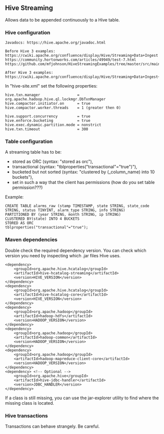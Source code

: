 ## Hive Streaming

Allows data to be appended continuously to a Hive table.

### Hive configuration

```
Javadocs: https://hive.apache.org/javadoc.html

Before Hive 3 examples:
https://cwiki.apache.org/confluence/display/Hive/Streaming+Data+Ingest
https://community.hortonworks.com/articles/49949/test-7.html
https://github.com/mfjohnson/HiveStreamingExamples/tree/master/src/main/java

After Hive 3 examples:
https://cwiki.apache.org/confluence/display/Hive/Streaming+Data+Ingest+V2
```

In "hive-site.xml" set the following properties:
```
hive.txn.manager                 = org.apache.hadoop.hive.ql.lockmgr.DbTxnManager
hive.compactor.initiator.on      = true
hive.compactor.worker.threads    = 1 (greater then 0)

hive.support.concurrency         = true
hive.enforce.bucketing           = true
hive.exec.dynamic.partition.mode = nonstrict
hive.txn.timeout                 = 300
```

### Table configuration

A streaming table has to be:
* stored as ORC (syntax: "stored as orc"),
* transactional (syntax: "tblproperties("transactional"="true")"),
* bucketed but not sorted (syntax: "clustered by (_column_name) into 10 buckets"),
* set in such a way that the client has permissions (how do you set table permission???)

Example:
```
CREATE TABLE alarms_raw (stamp TIMESTAMP, state STRING, state_code STRING, status TINYINT, alarm_type STRING, info STRING)
PARTITIONED BY (year STRING, month STRING, ip STRING)
CLUSTERED BY(state) INTO 4 BUCKETS
STORED AS ORC
tblproperties("transactional"="true");
```

### Maven dependencies

Double check the required dependency version. You can check which version you need by inspecting which
.jar files Hive uses.
```
<dependency>
    <groupId>org.apache.hive.hcatalog</groupId>
    <artifactId>hive-hcatalog-streaming</artifactId>
    <version>HIVE_VERSION</version>
</dependency>
<dependency>
    <groupId>org.apache.hive.hcatalog</groupId>
    <artifactId>hive-hcatalog-core</artifactId>
    <version>HIVE_VERSION</version>
</dependency>
<dependency>
    <groupId>org.apache.hadoop</groupId>
    <artifactId>hadoop-hdfs</artifactId>
    <version>HADOOP_VERSION</version>
</dependency>
<dependency>
    <groupId>org.apache.hadoop</groupId>
    <artifactId>hadoop-common</artifactId>
    <version>HADOOP_VERSION</version>
</dependency>
<dependency>
    <groupId>org.apache.hadoop</groupId>
    <artifactId>hadoop-mapreduce-client-core</artifactId>
    <version>HADOOP_VERSION</version>
</dependency>
<dependency> <!-- Optional -->
    <groupId>org.apache.hive</groupId>
    <artifactId>hive-jdbc-handler</artifactId>
    <version>JDBC_HANDLER</version>
</dependency>
```

If a class is still missing, you can use the jar-explorer utility to find where the missing class is located.

### Hive transactions

Transactions can behave strangely. Be careful.
